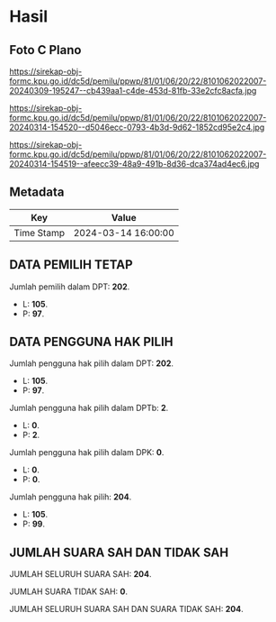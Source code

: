 # Hasil

## Foto C Plano

https://sirekap-obj-formc.kpu.go.id/dc5d/pemilu/ppwp/81/01/06/20/22/8101062022007-20240309-195247--cb439aa1-c4de-453d-81fb-33e2cfc8acfa.jpg

https://sirekap-obj-formc.kpu.go.id/dc5d/pemilu/ppwp/81/01/06/20/22/8101062022007-20240314-154520--d5046ecc-0793-4b3d-9d62-1852cd95e2c4.jpg

https://sirekap-obj-formc.kpu.go.id/dc5d/pemilu/ppwp/81/01/06/20/22/8101062022007-20240314-154519--afeecc39-48a9-491b-8d36-dca374ad4ec6.jpg


## Metadata

| Key        | Value               |
| ---------- | ------------------- |
| Time Stamp | 2024-03-14 16:00:00 |


## DATA PEMILIH TETAP

Jumlah pemilih dalam DPT: **202**.
 * L: **105**.
 * P: **97**.

## DATA PENGGUNA HAK PILIH

Jumlah pengguna hak pilih dalam DPT: **202**.
 * L: **105**.
 * P: **97**.

Jumlah pengguna hak pilih dalam DPTb: **2**.
 * L: **0**.
 * P: **2**.

Jumlah pengguna hak pilih dalam DPK: **0**.
 * L: **0**.
 * P: **0**.

Jumlah pengguna hak pilih: **204**.
 * L: **105**.
 * P: **99**.

## JUMLAH SUARA SAH DAN TIDAK SAH

JUMLAH SELURUH SUARA SAH: **204**.

JUMLAH SUARA TIDAK SAH: **0**.

JUMLAH SELURUH SUARA SAH DAN SUARA TIDAK SAH: **204**.


